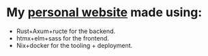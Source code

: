 # My [personal website](https://www.aleodsconer.com) made using:
- Rust+Axum+ructe for the backend.
- htmx+elm+sass for the frontend.
- Nix+docker for the tooling + deployment.
